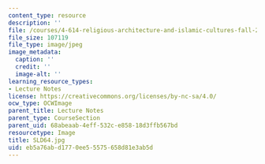```yaml
---
content_type: resource
description: ''
file: /courses/4-614-religious-architecture-and-islamic-cultures-fall-2002/eb5a76abd1770ee55575658d81e3ab5d_SLD64.jpg
file_size: 107119
file_type: image/jpeg
image_metadata:
  caption: ''
  credit: ''
  image-alt: ''
learning_resource_types:
- Lecture Notes
license: https://creativecommons.org/licenses/by-nc-sa/4.0/
ocw_type: OCWImage
parent_title: Lecture Notes
parent_type: CourseSection
parent_uid: 68abeaab-4eff-532c-e858-18d3ffb567bd
resourcetype: Image
title: SLD64.jpg
uid: eb5a76ab-d177-0ee5-5575-658d81e3ab5d
---
```

